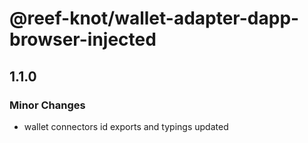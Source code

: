 # @reef-knot/wallet-adapter-dapp-browser-injected

## 1.1.0

### Minor Changes

- wallet connectors id exports and typings updated
